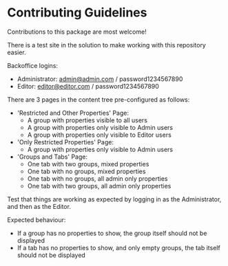# Contributing Guidelines

Contributions to this package are most welcome! 

There is a test site in the solution to make working with this repository easier.

Backoffice logins:

- Administrator: admin@admin.com / password1234567890
- Editor: editor@editor.com / password1234567890

There are 3 pages in the content tree pre-configured as follows:

- 'Restricted and Other Properties' Page:
   - A group with properties visible to all users
   - A group with properties only visible to Admin users
   - A group with properties only visible to Editor users
- 'Only Restricted Properties' Page:
   - A group with properties only visible to Admin users
- 'Groups and Tabs' Page:
   - One tab with two groups, mixed properties
   - One tab with no groups, mixed properties
   - One tab with no groups, all admin only properties
   - One tab with two groups, all admin only properties

Test that things are working as expected by logging in as the Administrator, and then as the Editor.

Expected behaviour:

- If a group has no properties to show, the group itself should not be displayed
- If a tab has no properties to show, and only empty groups, the tab itself should not be displayed
